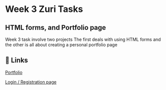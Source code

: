 # Week 3 Zuri Tasks 


## HTML forms, and Portfolio page
Week 3 task involve two projects
The first deals with using HTML forms and the other is all about creating a personal portfolio page


## 🔗 Links
[Portfolio](https://week3-frontend-task-a.chisomchris.repl.co)

[Login / Registration page](https://week-3-frontent-task-b.chisomchris.repl.co)
